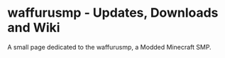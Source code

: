 # waffurusmp - Updates, Downloads and Wiki
A small page dedicated to the waffurusmp, a Modded Minecraft SMP.
